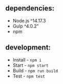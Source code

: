 ## dependencies:
- Node.js ^14.17.3
- Gulp ^4.0.2"
- npm

## development:
- Install - `npm i`
- Start - `npm start`
- Build - `npm run build`
- Test - `npm test`
